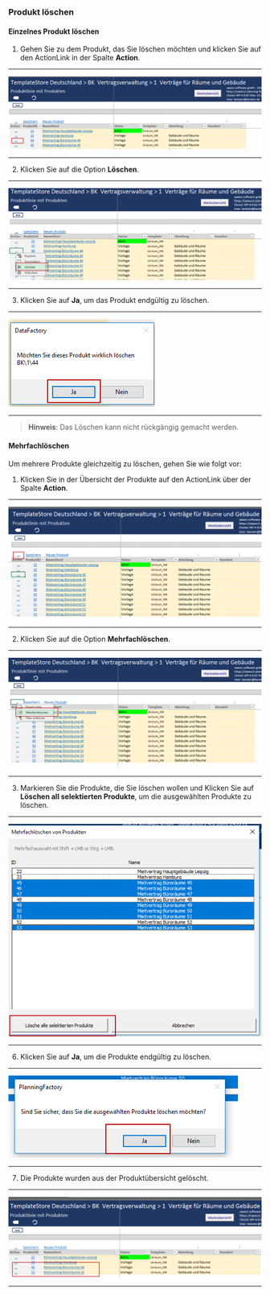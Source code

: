 ### Produkt löschen  

#### Einzelnes Produkt löschen

1) Gehen Sie zu dem Produkt, das Sie löschen möchten und klicken Sie auf den ActionLink in der Spalte **Action**.  

---
![](/assets/p22.png) 

---

2) Klicken Sie auf die Option **Löschen**.  

---
![](/assets/p23.png) 

---

3) Klicken Sie auf **Ja**, um das Produkt endgültig zu löschen.  

---
![](/assets/p24.png) 

---

> **Hinweis**: Das Löschen kann nicht rückgängig gemacht werden.  

#### Mehrfachlöschen 

Um mehrere Produkte gleichzeitig zu löschen, gehen Sie wie folgt vor:  

1) Klicken Sie in der Übersicht der Produkte auf den ActionLink über der Spalte **Action**.  

---
![](/assets/p25.png) 

---

2) Klicken Sie auf die Option **Mehrfachlöschen**.  

---
![](/assets/p26.png) 

---

3) Markieren Sie die Produkte, die Sie löschen wollen und Klicken Sie auf **Löschen all selektierten Produkte**, um die ausgewählten Produkte zu löschen.  

---
![](/assets/p27.png) 

---      

6) Klicken Sie auf **Ja**, um die Produkte endgültig zu löschen. 

---
![](/assets/p28.png) 

--- 

7) Die Produkte wurden aus der Produktübersicht gelöscht.

---
![](/assets/p30.png)

--- 

   